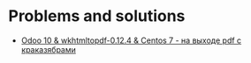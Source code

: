 # Problems and solutions
* [Odoo 10 & wkhtmltopdf-0.12.4 & Centos 7 - на выходе pdf с краказябрами](wkhtmltopdf-0.12.4.md)
